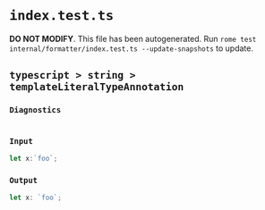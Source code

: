 # `index.test.ts`

**DO NOT MODIFY**. This file has been autogenerated. Run `rome test internal/formatter/index.test.ts --update-snapshots` to update.

## `typescript > string > templateLiteralTypeAnnotation`

### `Diagnostics`

```

```

### `Input`

```ts
let x:`foo`;

```

### `Output`

```ts
let x: `foo`;

```
